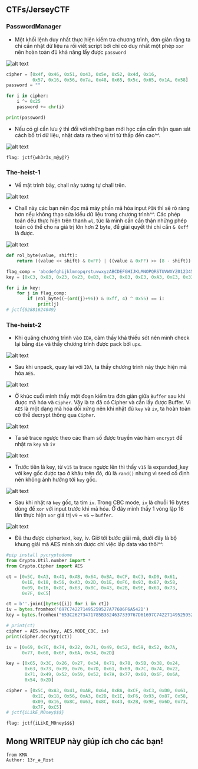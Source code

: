 ## CTFs/JerseyCTF

### PasswordManager

- Một khối lệnh duy nhất thực hiện kiểm tra chương trình, đơn giản rằng ta chỉ cần nhặt dữ liệu ra rồi viết script bởi chỉ có duy nhất một phép `xor` nên hoàn toàn đủ khả năng lấy được `password`

![alt text](_IMG/image.png)

```python
cipher = [0x4f, 0x46, 0x51, 0x43, 0x5e, 0x52, 0x4d, 0x16,
          0x57, 0x16, 0x56, 0x7a, 0x48, 0x65, 0x5c, 0x65, 0x1A, 0x58]
password = ""

for i in cipher:
    i ^= 0x25
    password += chr(i)

print(password)
```

- Nếu có gì cần lưu ý thì đối với những bạn mới học cần cẩn thận quan sát cách bố trí dữ liệu, nhặt data ra theo vị trí từ thấp đến cao^^.

![alt text](_IMG/image-1.png)

```
flag: jctf{wh3r3s_m@y@?}
```

### The-heist-1

- Về mặt trình bày, chall này tương tự chall trên.

![alt text](_IMG/image-2.png)

- Chall này các bạn nên đọc mã máy phần mã hóa input `PIN` thì sẽ rõ ràng hơn nếu không thạo sửa kiểu dữ liệu trong chương trình^^. Các phép toán đều thực hiện trên thanh `al`, tức là mình cần cẩn thận những phép toán có thể cho ra giá trị lớn hơn 2 byte, để giải quyết thì chỉ cần `& 0xff` là được.

![alt text](_IMG/image-3.png)

```python
def rol_byte(value, shift):
    return ((value << shift) & 0xFF) | ((value & 0xFF) >> (8 - shift))

flag_comp = 'abcdefghijklmnopqrstuvwxyzABCDEFGHIJKLMNOPQRSTUVWXYZ0123456789!@#$%^&*()_+-=<>,./{[]\|~:;?"\''
key = [0xC3, 0x83, 0x23, 0x23, 0xB3, 0xC3, 0x83, 0xE3, 0xA3, 0xE3, 0x33, 0x0C]

for i in key:
    for j in flag_comp:
        if (rol_byte((~(ord(j)+96)) & 0xff, 4) ^ 0x55) == i:
            print(j)
# jctf{62881624049}
```

### The-heist-2

- Khi quăng chương trình vào `IDA`, cảm thấy khá thiếu sót nên mình check lại bằng `die` và thấy chương trình được pack bởi `upx`.

![alt text](_IMG/image-4.png)

- Sau khi unpack, quay lại với `IDA`, ta thấy chương trình này thực hiện mã hóa `AES`.

![alt text](_IMG/image-5.png)

- Ở khúc cuối mình thấy một đoạn kiểm tra đơn giản giữa `Buffer` sau khi được mã hóa và `Cipher`. Vậy là ta đã có Cipher và cần lấy được Buffer. Vì `AES` là một dạng mã hóa đối xứng nên khi nhặt đủ `key` và `iv`, ta hoàn toàn có thể decrypt thông qua `Cipher`.

![alt text](_IMG/image-6.png)

- Ta sẽ trace ngược theo các tham số được truyền vào hàm `encrypt` để nhặt ra `key` và `iv`

![alt text](_IMG/image-7.png)

- Trước tiên là key, từ `v15` ta trace ngược lên thì thấy `v15` là expanded_key với key gốc được tạo ở khâu trên đó, dù là `rand()` nhưng vì seed cố định nên không ảnh hưởng tới `key` gốc.

![alt text](_IMG/image-8.png)

- Sau khi nhặt ra `key` gốc, ta tìm `iv`. Trong CBC mode, `iv` là chuỗi 16 bytes dùng để `xor` với input trước khi mã hóa. Ở đây mình thấy 1 vòng lặp 16 lần thực hiện `xor` giá trị `v9` ~ `v6` ~ `buffer`.

![alt text](_IMG/image-9.png)

- Đã thu được ciphertext, key, iv. Giờ tới bước giải mã, dưới đây là bộ khung giải mã AES mình xin được chỉ việc lắp data vào thôi^^.

```python
#pip install pycryptodome
from Crypto.Util.number import *
from Crypto.Cipher import AES

ct = [0x5C, 0xA3, 0x41, 0xAB, 0x64, 0xBA, 0xCF, 0xC3, 0xD0, 0x61,
      0x1E, 0x18, 0x56, 0xA3, 0x2D, 0x1E, 0xF6, 0x93, 0x87, 0x58,
      0x09, 0x16, 0x8C, 0x63, 0x8C, 0x43, 0x2B, 0x9E, 0x6D, 0x73,
      0x7F, 0xC5]

ct = b''.join([bytes([i]) for i in ct])
iv = bytes.fromhex('697C742271495259527A77606F6A542D')
key = bytes.fromhex("653C26273471785B3824637339767D61697C742271495259527A77606F6A542D")[:16]

# print(ct)
cipher = AES.new(key, AES.MODE_CBC, iv)
print(cipher.decrypt(ct))

iv = [0x69, 0x7C, 0x74, 0x22, 0x71, 0x49, 0x52, 0x59, 0x52, 0x7A,
      0x77, 0x60, 0x6F, 0x6A, 0x54, 0x2D]

key = [0x65, 0x3C, 0x26, 0x27, 0x34, 0x71, 0x78, 0x5B, 0x38, 0x24,
       0x63, 0x73, 0x39, 0x76, 0x7D, 0x61, 0x69, 0x7C, 0x74, 0x22,
       0x71, 0x49, 0x52, 0x59, 0x52, 0x7A, 0x77, 0x60, 0x6F, 0x6A,
       0x54, 0x2D]

cipher = [0x5C, 0xA3, 0x41, 0xAB, 0x64, 0xBA, 0xCF, 0xC3, 0xD0, 0x61,
          0x1E, 0x18, 0x56, 0xA3, 0x2D, 0x1E, 0xF6, 0x93, 0x87, 0x58,
          0x09, 0x16, 0x8C, 0x63, 0x8C, 0x43, 0x2B, 0x9E, 0x6D, 0x73,
          0x7F, 0xC5]
# jctf{iLikE_M0ney$$$}
```

```
flag: jctf{iLikE_M0ney$$$}
```

## Mong WRITEUP này giúp ích cho các bạn!

```
from KMA
Author: 13r_ə_Rɪst
```
